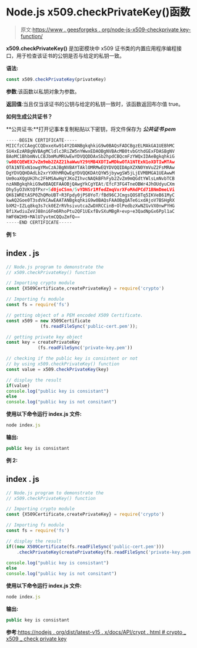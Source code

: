 # Node.js x509.checkPrivateKey()函数

> 原文:[https://www . geesforgeks . org/node-js-x509-checkprivate key-function/](https://www.geeksforgeeks.org/node-js-x509-checkprivatekey-function/)

**x509.checkPrivateKey()** 是加密模块中 x509 证书类的内置应用程序编程接口，用于检查该证书的公钥是否与给定的私钥一致。

**语法:**

```js
const x509.checkPrivateKey(privateKey)
```

**参数**:该函数以私钥对象为参数。

**返回值**:当且仅当该证书的公钥与给定的私钥一致时，该函数返回布尔值 true。

**如何生成公共证书？**

**公共证书:**打开记事本复制粘贴以下密钥，将文件保存为 ***公共证书 pem***

```js
-----BEGIN CERTIFICATE-----
MIICfzCCAegCCQDxxeXw914Y2DANBgkqhkiG9w0BAQsFADCBgzELMAkGA1UEBhMC
SU4xEzARBgNVBAgMCldlc3RiZW5nYWwxEDAOBgNVBAcMB0tvbGthdGExFDASBgNV
BAoMC1BhbmNvLCBJbmMuMRUwEwYDVQQDDAxSb2hpdCBQcmFzYWQxIDAeBgkqhkiG
9w0BCQEWEXJvZm9mb2ZAZ21haWwuY29tMB4XDTIwMDkwOTA1NTExN1oXDTIwMTAw
OTA1NTExN1owgYMxCzAJBgNVBAYTAklOMRMwEQYDVQQIDApXZXN0YmVuZ2FsMRAw
DgYDVQQHDAdLb2xrYXRhMRQwEgYDVQQKDAtQYW5jbywgSW5jLjEVMBMGA1UEAwwM
Um9oaXQgUHJhc2FkMSAwHgYJKoZIhvcNAQkBFhFyb2ZvZm9mQGdtYWlsLmNvbTCB
nzANBgkqhkiG9w0BAQEFAAOBjQAwgYkCgYEAt/EfcF3FG4TneOBWr4JhOUdyuCXm
Dhy5yO3VKtQfPxr+5d0joCSnn/5vYDNSr1MfedZmqVxrXFoMAdPCd71BNmDmeLVi
QK61WREtASP0ZhQMoUBT+R3Fpdy0jPS0YoT/fBd96CJCmgsQOS8Tq5IKVeB61MyC
kwAQ2Goe0T3sdVkCAwEAATANBgkqhkiG9w0BAQsFAAOBgQATe6ixdAjoV7BSHgRX
bXM2+IZLq8kq3s7ck0EZrRVhsivutcaZwDXRCCinB+OlPedbzXwNZGvVX0nwPYHG
BfiXwdiuZeVJ88ni6Fm6RhoPtu2QF1UExfBvSXuMBgR+evp+e3QadNpGx6Ppl1aC
hWF6W2H9+MAlU7yvtmCQQuZmfQ==
-----END CERTIFICATE-----
```

**例 1:**

## index . js

```js
// Node.js program to demonstrate the  
// x509.checkPrivateKey() function

// Importing crypto module
const {X509Certificate,createPrivateKey} = require('crypto')

// Importing fs module
const fs = require('fs')

// getting object of a PEM encoded X509 Certificate. 
const x509 = new X509Certificate
             (fs.readFileSync('public-cert.pem'));

// getting private key object
const key = createPrivateKey
            (fs.readFileSync('private-key.pem'))

// checking if the public key is consistent or not
// by using x509.checkPrivateKey() function
const value = x509.checkPrivateKey(key)

// display the result
if(value)
console.log("public key is consistant")
else
console.log("public key is not consitant")
```

**使用以下命令运行 index.js 文件:**

```js
node index.js
```

**输出:**

```js
public key is consistant
```

**例 2:**

## index . js

```js
// Node.js program to demonstrate the  
// x509.checkPrivateKey() function

// Importing crypto module
const {X509Certificate,createPrivateKey} = require('crypto')

// Importing fs module
const fs = require('fs')

// display the result
if((new X509Certificate(fs.readFileSync('public-cert.pem')))
    .checkPrivateKey(createPrivateKey(fs.readFileSync('private-key.pem'))))

console.log("public key is consistant")
else
console.log("public key is not consitant")
```

**使用以下命令运行 index.js 文件:**

```js
node index.js
```

**输出:**

```js
public key is consistant
```

**参考**:[https://nodejs . org/dist/latest-v15 . x/docs/API/crypt . html # crypto _ x509 _ check private key](https://nodejs.org/dist/latest-v15.x/docs/api/crypto.html#crypto_x509_checkprivatekey_privatekey)